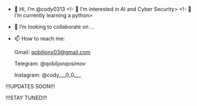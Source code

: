 - 👋 Hi, I’m @cody0313
<!- 👀 I’m interested in AI and Cyber Security>
<!- 🌱 I’m currently learning a python>
- 💞️ I’m looking to collaborate on ...
- 📫 How to reach me:

    Gmail: qobiljonx03@gmail.com
  
    Telegram: @qobiljonqosimov
  
    Instagram: @cody___0_0___

<!---
cody0313/cody0313 is a ✨ special ✨ repository because its `README.md` (this file) appears on your GitHub profile.
You can click the Preview link to take a look at your changes.
--->

!!!UPDATES SOON!!!

!!!STAY TUNED!!!
